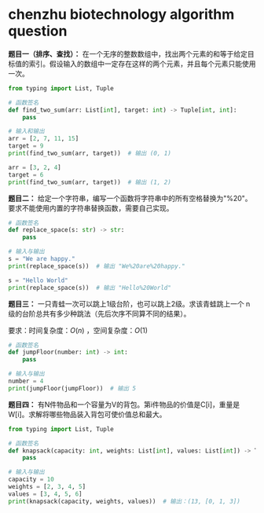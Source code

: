 # chenzhu biotechnology algorithm question

**题目一（排序、查找）：** 在一个无序的整数数组中，找出两个元素的和等于给定目标值的索引。假设输入的数组中一定存在这样的两个元素，并且每个元素只能使用一次。

```python
from typing import List, Tuple

# 函数签名
def find_two_sum(arr: List[int], target: int) -> Tuple[int, int]:
    pass

# 输入和输出
arr = [2, 7, 11, 15]
target = 9
print(find_two_sum(arr, target))  # 输出 (0, 1)

arr = [3, 2, 4]
target = 6
print(find_two_sum(arr, target))  # 输出 (1, 2)
```

**题目二：** 给定一个字符串，编写一个函数将字符串中的所有空格替换为"%20"。要求不能使用内置的字符串替换函数，需要自己实现。

```python
# 函数签名
def replace_space(s: str) -> str:
    pass

# 输入与输出
s = "We are happy."
print(replace_space(s))  # 输出 "We%20are%20happy."

s = "Hello World"
print(replace_space(s))  # 输出 "Hello%20World"
```

**题目三：** 一只青蛙一次可以跳上1级台阶，也可以跳上2级。求该青蛙跳上一个 n 级的台阶总共有多少种跳法（先后次序不同算不同的结果）。

要求：时间复杂度：*O*(*n*) ，空间复杂度：*O*(1)

```python
# 函数签名
def jumpFloor(number: int) -> int:
    pass

# 输入与输出
number = 4
print(jumpFloor(jumpFloor))  # 输出 5
```

**题目四：** 有N件物品和一个容量为V的背包。第i件物品的价值是C[i]，重量是W[i]。求解将哪些物品装入背包可使价值总和最大。

```python
from typing import List, Tuple

# 函数签名
def knapsack(capacity: int, weights: List[int], values: List[int]) -> Tuple[int, List[int]]:
    pass

# 输入与输出
capacity = 10
weights = [2, 3, 4, 5]
values = [3, 4, 5, 6]
print(knapsack(capacity, weights, values))  # 输出：(13, [0, 1, 3])
```


